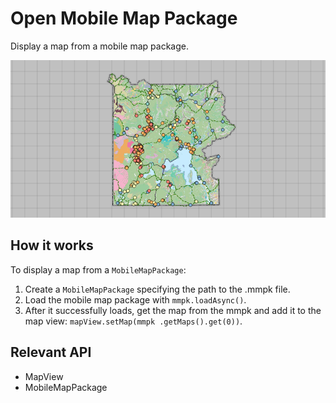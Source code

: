 # Open Mobile Map Package

Display a map from a mobile map package.

![](OpenMobileMapPackage.png)

## How it works

To display a map from a `MobileMapPackage`:

1.  Create a `MobileMapPackage` specifying the path to the .mmpk file.
2.  Load the mobile map package with `mmpk.loadAsync()`.
3.  After it successfully loads, get the map from the mmpk and add it to the map view: `mapView.setMap(mmpk
  .getMaps().get(0))`.

## Relevant API

*   MapView
*   MobileMapPackage

